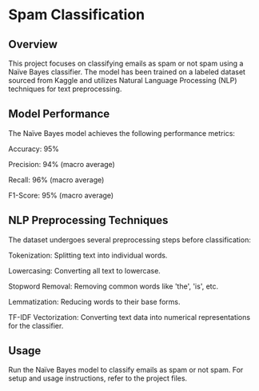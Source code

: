 # Spam Classification

## Overview

This project focuses on classifying emails as spam or not spam using a Naïve Bayes classifier. The model has been trained on a labeled dataset sourced from Kaggle and utilizes Natural Language Processing (NLP) techniques for text preprocessing.

## Model Performance

The Naïve Bayes model achieves the following performance metrics:

Accuracy: 95%

Precision: 94% (macro average)

Recall: 96% (macro average)

F1-Score: 95% (macro average)

## NLP Preprocessing Techniques

The dataset undergoes several preprocessing steps before classification:

Tokenization: Splitting text into individual words.

Lowercasing: Converting all text to lowercase.

Stopword Removal: Removing common words like 'the', 'is', etc.

Lemmatization: Reducing words to their base forms.

TF-IDF Vectorization: Converting text data into numerical representations for the classifier.

## Usage

Run the Naïve Bayes model to classify emails as spam or not spam. For setup and usage instructions, refer to the project files.

